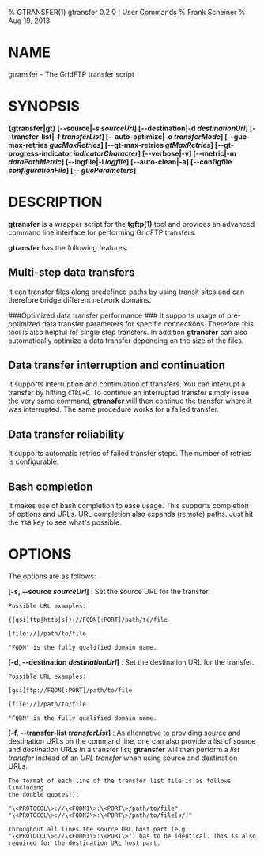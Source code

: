 % GTRANSFER(1) gtransfer 0.2.0 | User Commands
% Frank Scheiner
% Aug 19, 2013


# NAME #

gtransfer - The GridFTP transfer script


# SYNOPSIS #

**{gtransfer|gt} [\--source|-s _sourceUrl_] 
[\--destination|-d _destinationUrl_] 
[\--transfer-list|-f _transferList_] 
[\--auto-optimize|-o _transferMode_] 
[\--guc-max-retries _gucMaxRetries_] 
[\--gt-max-retries _gtMaxRetries_] 
[\--gt-progress-indicator _indicatorCharacter_] 
[\--verbose|-v] 
[\--metric|-m _dataPathMetric_] 
[\--logfile|-l _logfile_] 
[\--auto-clean|-a] 
[\--configfile _configurationFile_] 
[\-- _gucParameters_]**


# DESCRIPTION #
**gtransfer** is a wrapper script for the **tgftp(1)** tool and provides an
advanced command line interface for performing GridFTP transfers.

**gtransfer** has the following features:

## Multi-step data transfers ##
It can transfer files along predefined paths by using transit sites and can
therefore bridge different network domains.

###Optimized data transfer performance ###
It supports usage of pre-optimized data transfer parameters for specific
connections. Therefore this tool is also helpful for single step transfers. In
addition **gtransfer** can also automatically optimize a data transfer depending
on the size of the files.

## Data transfer interruption and continuation ##
It supports interruption and continuation of transfers. You can interrupt a
transfer by hitting `CTRL+C`. To continue an interrupted transfer simply issue
the very same command, **gtransfer** will then continue the transfer where it
was interrupted. The same procedure works for a failed transfer.

## Data transfer reliability ##
It supports automatic retries of failed transfer steps. The number of retries is
configurable.

## Bash completion ##
It makes use of bash completion to ease usage. This supports completion of
options and URLs. URL completion also expands (remote) paths. Just hit the `TAB`
key to see what's possible.

# OPTIONS #

The options are as follows:

**[-s, \--source _sourceUrl_]**
:   Set the source URL for the transfer.

    Possible URL examples:

    {[gsi]ftp|http[s]}://FQDN[:PORT]/path/to/file

    [file://]/path/to/file

    "FQDN" is the fully qualified domain name.

**[-d, \--destination _destinationUrl_]**
:   Set the destination URL for the transfer.

    Possible URL examples:

    [gsi]ftp://FQDN[:PORT]/path/to/file

    [file://]/path/to/file

    "FQDN" is the fully qualified domain name.

**[-f, \--transfer-list _transferList_]**
:   As alternative to providing source and destination URLs on the command line,
    one can also provide a list of source and destination URLs in a transfer
    list; **gtransfer** will then perform a _list transfer_ instead of an _URL 
    transfer_ when using source and destination URLs.

    The format of each line of the transfer list file is as follows (including
    the double quotes!):

    "\<PROTOCOL\>://\<FQDN1\>:\<PORT\>/path/to/file" 
    "\<PROTOCOL\>://\<FQDN2\>:\<PORT\>/path/to/file[s/]"

    Throughout all lines the source URL host part (e.g.
    "\<PROTOCOL\>://\<FQDN1\>:\<PORT\>") has to be identical. This is also
    required for the destination URL host part.

